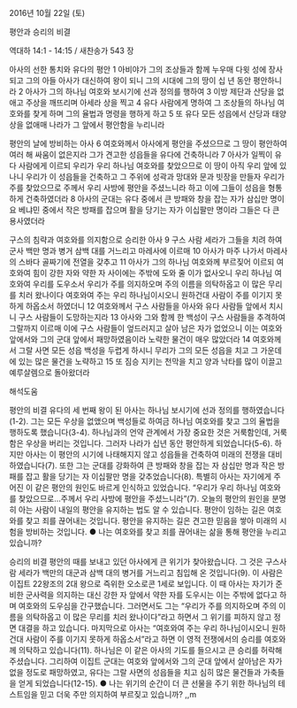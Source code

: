 2016년 10월 22일 (토)

평안과 승리의 비결



역대하 14:1 - 14:15 / 새찬송가 543 장


아사의 선한 통치와 유다의 평안
1 아비야가 그의 조상들과 함께 누우매 다윗 성에 장사되고 그의 아들 아사가 대신하여 왕이 되니 그의 시대에 그의 땅이 십 년 동안 평안하니라 2 아사가 그의 하나님 여호와 보시기에 선과 정의를 행하여 3 이방 제단과 산당을 없애고 주상을 깨뜨리며 아세라 상을 찍고 4 유다 사람에게 명하여 그 조상들의 하나님 여호와를 찾게 하며 그의 율법과 명령을 행하게 하고 5 또 유다 모든 성읍에서 산당과 태양상을 없애매 나라가 그 앞에서 평안함을 누리니라

평안의 날에 방비하는 아사
6 여호와께서 아사에게 평안을 주셨으므로 그 땅이 평안하여 여러 해 싸움이 없은지라 그가 견고한 성읍들을 유다에 건축하니라 7 아사가 일찍이 유다 사람에게 이르되 우리가 우리 하나님 여호와를 찾았으므로 이 땅이 아직 우리 앞에 있나니 우리가 이 성읍들을 건축하고 그 주위에 성곽과 망대와 문과 빗장을 만들자 우리가 주를 찾았으므로 주께서 우리 사방에 평안을 주셨느니라 하고 이에 그들이 성읍을 형통하게 건축하였더라 8 아사의 군대는 유다 중에서 큰 방패와 창을 잡는 자가 삼십만 명이요 베냐민 중에서 작은 방패를 잡으며 활을 당기는 자가 이십팔만 명이라 그들은 다 큰 용사였더라

구스의 침략과 여호와를 의지함으로 승리한 아사
9 구스 사람 세라가 그들을 치려 하여 군사 백만 명과 병거 삼백 대를 거느리고 마레사에 이르매 10 아사가 마주 나가서 마레사의 스바다 골짜기에 전열을 갖추고 11 아사가 그의 하나님 여호와께 부르짖어 이르되 여호와여 힘이 강한 자와 약한 자 사이에는 주밖에 도와 줄 이가 없사오니 우리 하나님 여호와여 우리를 도우소서 우리가 주를 의지하오며 주의 이름을 의탁하옵고 이 많은 무리를 치러 왔나이다 여호와여 주는 우리 하나님이시오니 원하건대 사람이 주를 이기지 못하게 하옵소서 하였더니 12 여호와께서 구스 사람들을 아사와 유다 사람들 앞에서 치시니 구스 사람들이 도망하는지라 13 아사와 그와 함께 한 백성이 구스 사람들을 추격하여 그랄까지 이르매 이에 구스 사람들이 엎드러지고 살아 남은 자가 없었으니 이는 여호와 앞에서와 그의 군대 앞에서 패망하였음이라 노략한 물건이 매우 많았더라 14 여호와께서 그랄 사면 모든 성읍 백성을 두렵게 하시니 무리가 그의 모든 성읍을 치고 그 가운데에 있는 많은 물건을 노략하고 15 또 짐승 지키는 천막을 치고 양과 낙타를 많이 이끌고 예루살렘으로 돌아왔더라

해석도움





평안의 비결
유다의 세 번째 왕이 된 아사는 하나님 보시기에 선과 정의를 행하였습니다(1-2). 그는 모든 우상을 없앴으며 백성들로 하여금 하나님 여호와를 찾고 그의 율법을 행하도록 했습니다(3-4). 하나님과의 언약 관계에서 가장 중요한 것은 거룩함인데, 거룩함은 우상을 버리는 것입니다. 그러자 나라가 십년 동안 평안하게 되었습니다(5-6). 하지만 아사는 이 평안의 시기에 나태해지지 않고 성읍들을 건축하여 미래의 전쟁을 대비하였습니다(7). 또한 그는 군대를 강화하여 큰 방패와 창을 잡는 자 삼십만 명과 작은 방패를 잡고 활을 당기는 자 이십팔만 명을 갖추었습니다(8). 특별히 아사는 자기에게 주어진 이 같은 평안의 원인도 바르게 인식하고 있었습니다. “우리가 우리 하나님 여호와를 찾았으므로...주께서 우리 사방에 평안을 주셨느니라”(7). 오늘의 평안의 원인을 분명히 아는 사람이 내일의 평안을 유지하는 법도 알 수 있습니다. 평안이 임하는 길은 여호와를 찾고 죄를 끊어내는 것입니다. 평안을 유지하는 길은 견고한 믿음을 쌓아 미래의 시험을 방비하는 것입니다.
● 나는 여호와를 찾고 죄를 끊어내는 삶을 통해 평안을 누리고 있습니까?

승리의 비결
평안의 때를 보내고 있던 아사에게 큰 위기가 찾아왔습니다. 그 것은 구스사람 세라가 백만의 대군과 삼백 대의 병거를 거느리고 침입해 온 것입니다(9). 이 사람은 이집트 22왕조의 2대 왕으로 즉위한 오소로콘 1세로 보입니다. 이 때 아사는 자기가 준비한 군사력을 의지하는 대신 강한 자 앞에서 약한 자를 도우시는 이는 주밖에 없다고 하며 여호와의 도우심을 간구했습니다. 그러면서도 그는 “우리가 주를 의지하오며 주의 이름을 의탁하옵고 이 많은 무리를 치러 왔나이다”라고 하면서 그 위기를 피하지 않고 정면 대결을 하고 있습니다. 마지막으로 아사는 “여호와여 주는 우리 하나님이시오니 원하건대 사람이 주를 이기지 못하게 하옵소서”라고 하면 이 영적 전쟁에서의 승리를 여호와께 의탁하고 있습니다(11). 하나님은 이 같은 아사의 기도를 들으시고 큰 승리를 허락해 주셨습니다. 그리하여 이집트 군대는 여호와 앞에서와 그의 군대 앞에서 살아남은 자가 없을 정도로 패망하였고, 유다는 그랄 사면의 성읍들을 치고 심히 많은 물건들과 가축들을 얻게 되었습니다(12-15).
● 나는 위기의 순간이 더 큰 선물을 주기 위한 하나님의 테스트임을 믿고 더욱 주만 의지하여 부르짖고 있습니까?
,,m